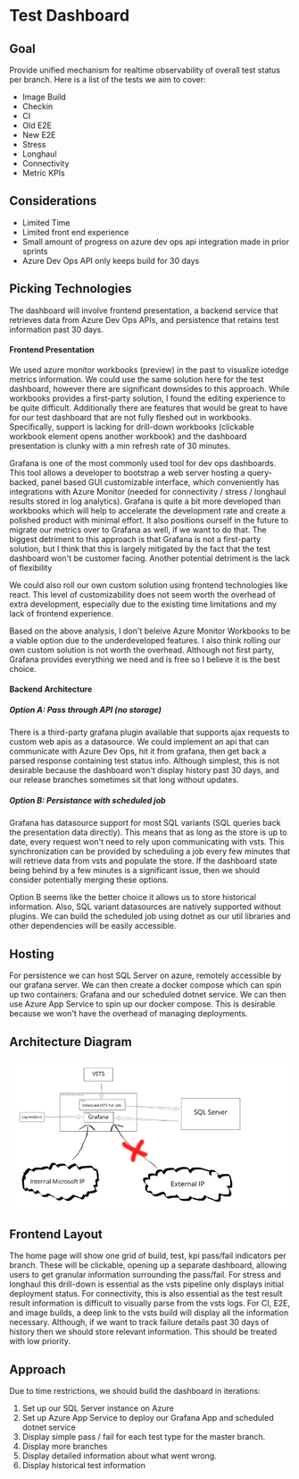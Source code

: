 # Test Dashboard

## Goal
Provide unified mechanism for realtime observability of overall test status per branch. Here is a list of the tests we aim to cover:
- Image Build
- Checkin
- CI
- Old E2E
- New E2E
- Stress
- Longhaul
- Connectivity
- Metric KPIs

## Considerations
- Limited Time
- Limited front end experience
- Small amount of progress on azure dev ops api integration made in prior sprints
- Azure Dev Ops API only keeps build for 30 days

## Picking Technologies

The dashboard will involve frontend presentation, a backend service that retrieves data from Azure Dev Ops APIs, and persistence that retains test information past 30 days.

#### Frontend Presentation

We used azure monitor workbooks (preview) in the past to visualize iotedge metrics information. We could use the same solution here for the test dashboard, however there are significant downsides to this approach. While workbooks provides a first-party solution, I found the editing experience to be quite difficult. Additionally there are features that would be great to have for our test dashboard that are not fully fleshed out in workbooks. Specifically, support is lacking for drill-down workbooks (clickable workbook element opens another workbook) and the dashboard presentation is clunky with a min refresh rate of 30 minutes.

Grafana is one of the most commonly used tool for dev ops dashboards. This tool allows a developer to bootstrap a web server hosting a query-backed, panel based GUI customizable interface, which conveniently has integrations with Azure Monitor (needed for connectivity / stress / longhaul results stored in log analytics). Grafana is quite a bit more developed than workbooks which will help to accelerate the development rate and create a polished product with minimal effort. It also positions ourself in the future to migrate our metrics over to Grafana as well, if we want to do that. The biggest detriment to this approach is that Grafana is not a first-party solution, but I think that this is largely mitigated by the fact that the test dashboard won't be customer facing. Another potential detriment is the lack of flexibility 

We could also roll our own custom solution using frontend technologies like react. This level of customizability does not seem worth the overhead of extra development, especially due to the existing time limitations and my lack of frontend experience.

Based on the above analysis, I don't beleive Azure Monitor Workbooks to be a viable option due to the underdeveloped features. I also think rolling our own custom solution is not worth the overhead. Although not first party, Grafana provides everything we need and is free so I believe it is the best choice.

#### Backend Architecture

##### Option A: Pass through API (no storage)
There is a third-party grafana plugin available that supports ajax requests to custom web apis as a datasource. We could implement an api that can communicate with Azure Dev Ops, hit it from grafana, then get back a parsed response containing test status info. Although simplest, this is not desirable because the dashboard won't display history past 30 days, and our release branches sometimes sit that long without updates.

##### Option B: Persistance with scheduled job
Grafana has datasource support for most SQL variants (SQL queries back the presentation data directly). This means that as long as the store is up to date, every request won't need to rely upon communicating with vsts. This synchronization can be provided by scheduling a job every few minutes that will retrieve data from vsts and populate the store. If the dashboard state being behind by a few minutes is a significant issue, then we should consider potentially merging these options. 

Option B seems like the better choice it allows us to store historical information. Also, SQL variant datasources are natively supported without plugins. We can build the scheduled job using dotnet as our util libraries and other dependencies will be easily accessible.

## Hosting
For persistence we can host SQL Server on azure, remotely accessible by our grafana server. We can then create a docker compose which can spin up two containers: Grafana and our scheduled dotnet service. We can then use Azure App Service to spin up our docker compose. This is desirable because we won't have the overhead of managing deployments. 

## Architecture Diagram
![Backend Architecture](./images/BackendArchResize.jpg "Backend Architecture")

## Frontend Layout
The home page will show one grid of build, test, kpi pass/fail indicators per branch. These will be clickable, opening up a separate dashboard, allowing users to get granular information surrounding the pass/fail. For stress and longhaul this drill-down is essential as the vsts pipeline only displays initial deployment status. For connectivity, this is also essential as the test result result information is difficult to visually parse from the vsts logs. For CI, E2E, and image builds, a deep link to the vsts build will display all the information necessary. Although, if we want to track failure details past 30 days of history then we should store relevant information. This should be treated with low priority.

## Approach
Due to time restrictions, we should build the dashboard in iterations:

1. Set up our SQL Server instance on Azure
2. Set up Azure App Service to deploy our Grafana App and scheduled dotnet service
3. Display simple pass / fail for each test type for the master branch. 
4. Display more branches
5. Display detailed information about what went wrong.
6. Display historical test information
